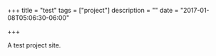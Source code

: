 +++
title = "test"
tags = ["project"]
description = ""
date = "2017-01-08T05:06:30-06:00"

+++

A test project site.
